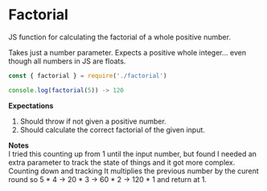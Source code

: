 # Factorial
JS function for calculating the factorial of a whole positive number.

Takes just a number parameter. Expects a positive whole integer... even though all numbers in JS are floats.

```javascript
const { factorial } = require('./factorial')

console.log(factorial(5)) -> 120

```

**Expectations**
1. Should throw if not given a positive number.
2. Should calculate the correct factorial of the given input.

**Notes**<br>
I tried this counting up from 1 until the input number, but found I needed an extra parameter to track the state of things and it got more complex. Counting down and tracking
It multiplies the previous number by the curent round so 5 * 4 -> 20 * 3 -> 60 * 2 -> 120 * 1 and return at 1.
